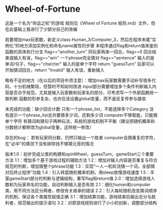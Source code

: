# Wheel-of-Fortune
这是一个名为“命运之轮”的游戏
规则见《Wheel of Fortune 规则.md》文件，但在此基础上我进行了少部分自己的改编

若要增加max玩家数，新定义class Human_3/Computer_3，然后在程序末尾“实例化”的地方添加实例化和命名name属性的步骤
本程序通过flag和return值来鉴别函数的具体执行分支
flag=="another_turn" 同玩家再来一回合，flag==0 回合结束或输入有误，flag=="win" 一个phrase完全猜对
flag=="sentence" 输入的是单词/句子，flag=="charcter" 输入的是单个字符
return "guessTurn" 玩家可以开始猜词回合，return "Invalid" 输入有误，重新输入

略有不足的地方（在以后的项目中须注意）：增加max玩家数需要手动补写很多代码，十分机械繁琐，但暂时不知如何改进
    input部分需要增加多个条件判断输入内容是否合乎规范，尤其是输入玩家数和玩家名的部分，可考虑写一个外部函数统一做判断
    函数的形参复杂，也许应该设置global变量，而不是反复传参与接收

未完成的功能：缺少回合计数
    只有一个phrase_list，不能选择多个Category
    没有提示一个phrase_list总共要猜多少词，还剩多少词
    computer不够智能，只能猜单个字符
    有猜词和猜句子两种玩法，系统的游戏机制不平衡（建议把随机概率和分数统计都修改为global变量，这样统一修改）

存在的bug：
    若有玩家同分数，仍然只输出一个胜者
    computer会猜重复的字符，在“必中”的猜测下没有排除钱不够猜元音的情况
    
版本1.0：初步完成父类的构建和spinWheel，guessTurn，gameStart三个重要方法
1.1：增加多个基于游戏过程的辅助方法
1.2：增加对输入内容是否重复与符合规范的判断，增加猜整个phrase功能
1.3：实现“一人一机轮流猜一个词，全部猜对后终止程序”功能
1.4：引入转盘随机概率机制，用sleep放慢游戏速度
1.5：丰富gameStart部分的判断与逻辑结构，重写flag和return值
2.0：增加选择游戏人数和为玩家命名的功能，自动判断输入是否有效
2.1：细化human和computer类，用不同方法区分两者，修改有关继承的错误
2.2：引入每轮随机改变猜词顺序的机制，保证各个类属性赋值正确
3.1：增加结算功能，游戏结束后输出总分与胜利者，规范输出的提示语句
3.2：对原游戏规则进行了小小的创新，调整部分结构
